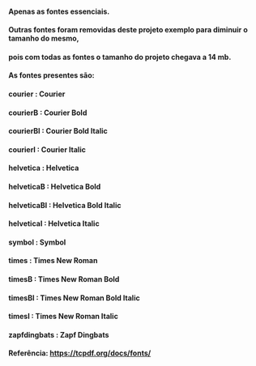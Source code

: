 #### Apenas as fontes essenciais. 
#### Outras fontes foram removidas deste projeto exemplo para diminuir o tamanho do mesmo,
#### pois com todas as fontes o tamanho do projeto chegava a 14 mb.

#### As fontes presentes são:

#### courier : Courier
#### courierB : Courier Bold
#### courierBI : Courier Bold Italic
#### courierI : Courier Italic
#### helvetica : Helvetica
#### helveticaB : Helvetica Bold
#### helveticaBI : Helvetica Bold Italic
#### helveticaI : Helvetica Italic
#### symbol : Symbol
#### times : Times New Roman
#### timesB : Times New Roman Bold
#### timesBI : Times New Roman Bold Italic
#### timesI : Times New Roman Italic
#### zapfdingbats : Zapf Dingbats

#### Referência: https://tcpdf.org/docs/fonts/